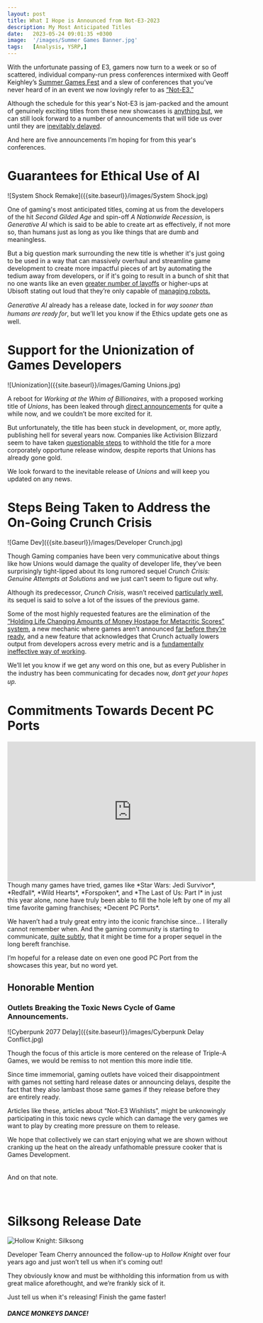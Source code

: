 ```yaml
---
layout: post
title: What I Hope is Announced from Not-E3-2023
description: My Most Anticipated Titles
date:   2023-05-24 09:01:35 +0300
image:  '/images/Summer Games Banner.jpg'
tags:   [Analysis, YSRP,]
---
```

With the unfortunate passing of E3, gamers now turn to a week or so of scattered, individual company-run press conferences intermixed with Geoff Keighley’s [Summer Games Fest](https://www.summergamefest.com/) and a slew of conferences that you’ve never heard of in an event we now lovingly refer to as [“Not-E3.”](https://www.gamespot.com/articles/e3-summer-game-fest-2023-press-conferences-schedule/1100-6513776/)

Although the schedule for this year's Not-E3 is jam-packed and the amount of genuinely exciting titles from these new showcases is [anything but](https://wolfsgamingblog.com/2023/05/25/the-playstation-showcase-was-just-okay/), we can still look forward to a number of announcements that will tide us over until they are [inevitably delayed](https://www.gamespot.com/gallery/every-game-delayed-right-now/2900-3741/).

And here are five announcements I’m hoping for from this year's conferences.

# Guarantees for Ethical Use of AI

![System Shock Remake]({{site.baseurl}}/images/System Shock.jpg)

One of gaming's most anticipated titles, coming at us from the developers of the hit *Second Gilded Age* and spin-off *A Nationwide Recession*, is *Generative AI* which is said to be able to create art as effectively, if not more so, than humans just as long as you like things that are dumb and meaningless.

But a big question mark surrounding the new title is whether it's just going to be used in a way that can massively overhaul and streamline game development to create more impactful pieces of art by automating the tedium away from developers, or if it's going to result in a bunch of shit that no one wants like an even [greater number of layoffs](https://restofworld.org/2023/ai-image-china-video-game-layoffs/) or higher-ups at Ubisoft stating out loud that they’re only capable of [managing robots.](https://kotaku.com/ubisoft-ai-writing-scriptwriting-ghostwriter-machine-1850250316)

*Generative AI* already has a release date, locked in for <em style="font-family: system-ui">way sooner than humans are ready for</em>, but we’ll let you know if the Ethics update gets one as well.

# Support for the Unionization of Games Developers

![Unionization]({{site.baseurl}}/images/Gaming Unions.jpg)

A reboot for *Working at the Whim of Billionaires*, with a proposed working title of *Unions*, has been leaked through [direct announcements](https://www.polygon.com/gaming/23538801/video-game-studio-union-microsoft-activision-blizzard) for quite a while now, and we couldn’t be more excited for it.

But unfortunately, the title has been stuck in development, or, more aptly, publishing hell for several years now. Companies like Activision Blizzard seem to have taken [questionable steps](https://techcrunch.com/2022/10/03/activision-blizzard-illegally-withheld-raises-from-unionizing-workers-labor-board-finds/?guccounter=1&guce_referrer=aHR0cHM6Ly93d3cuZ29vZ2xlLmNvbS8&guce_referrer_sig=AQAAAIkM-Y7VYlot6uS-MbeH8qgw4Mr-3ZZNd7sZ2lo0Wo2gBcbNo00WJuLLFfsRNPFbyXxDsKNm57X-4MEb7LbZcdqd-NfF-FGdJXO2BK0t0UD5FRu-ZPW8RvyH3Spon0iQkDJtz6d0gcy-1G3odFI9hNAxuUD99BBY_vTs1aWn5tjc) to withhold the title for a more corporately opportune release window, despite reports that Unions has already gone gold.

We look forward to the inevitable release of *Unions* and will keep you updated on any news.

# Steps Being Taken to Address the On-Going Crunch Crisis

![Game Dev]({{site.baseurl}}/images/Developer Crunch.jpg)

Though Gaming companies have been very communicative about things like how Unions would damage the quality of developer life, they’ve been surprisingly tight-lipped about its long rumored sequel *Crunch Crisis: Genuine Attempts at Solutions* and we just can’t seem to figure out why.

Although its predecessor, *Crunch Crisis*, wasn’t received [particularly well](https://nouse.co.uk/2023/02/14/crunch-cultures-looming-threat-to-the-gaming-industry), its sequel is said to solve a lot of the issues of the previous game. 

Some of the most highly requested features are the elimination of the [“Holding Life Changing Amounts of Money Hostage for Metacritic Scores” system](https://arstechnica.com/gaming/2012/03/why-linking-developer-bonuses-to-metacritic-scores-should-come-to-an-end/), a new mechanic where games aren’t announced [far before they’re ready](https://www.thegamer.com/games-announced-too-early/), and a new feature that acknowledges that Crunch actually lowers output from developers across every metric and is a [fundamentally ineffective way of working](https://igda.org/resources-archive/why-crunch-mode-doesnt-work-six-lessons-2005/).

We’ll let you know if we get any word on this one, but as every Publisher in the industry has been communicating for decades now, <em style="font-family: system-ui">don’t get your hopes up.</em>


# Commitments Towards Decent PC Ports

<iframe width="560" height="315" src="https://www.youtube.com/embed/Kr7RGkFuPdQ" title="YouTube video player" frameborder="0" allow="accelerometer; autoplay; clipboard-write; encrypted-media; gyroscope; picture-in-picture; web-share" allowfullscreen></iframe>
<br>
Though many games have tried, games like *Star Wars: Jedi Survivor*, *Redfall*, *Wild Hearts*, *Forspoken*, and *The Last of Us: Part I* in just this year alone, none have truly been able to fill the hole left by one of my all time favorite gaming franchises; *Decent PC Ports*. 

We haven’t had a truly great entry into the iconic franchise since… I literally cannot remember when. And the gaming community is starting to communicate, [quite subtly](https://www.pcgamer.com/pc-gamers-really-fed-up-with-one-bad-pc-port-after-another-2023/), that it might be time for a proper sequel in the long bereft franchise.

I’m hopeful for a release date on even one good PC Port from the showcases this year, but no word yet. 

## Honorable Mention 

### Outlets Breaking the Toxic News Cycle of Game Announcements.

![Cyberpunk 2077 Delay]({{site.baseurl}}/images/Cyberpunk Delay Conflict.jpg)

Though the focus of this article is more centered on the release of Triple-A Games, we would be remiss to not mention this more indie title. 

Since time immemorial, gaming outlets have voiced their disappointment with games not setting hard release dates or announcing delays, despite the fact that they also lambast those same games if they release before they are entirely ready.

Articles like these, articles about “Not-E3 Wishlists”, might be unknowingly participating in this toxic news cycle which can damage the very games we want to play by creating more pressure on them to release. 

We hope that collectively we can start enjoying what we are shown without cranking up the heat on the already unfathomable pressure cooker that is Games Development.
<br>
<br>
<br>
And on that note.
<br>
<br>
<br>

# Silksong Release Date

![Hollow Knight: Silksong]({{site.baseurl}}/images/Silksong.jpg)

Developer Team Cherry announced the follow-up to *Hollow Knight* over four years ago and just won’t tell us when it's coming out!

They obviously know and must be withholding this information from us with great malice aforethought, and we’re frankly sick of it.

Just tell us when it's releasing! Finish the game faster!

#### *DANCE MONKEYS DANCE!*
